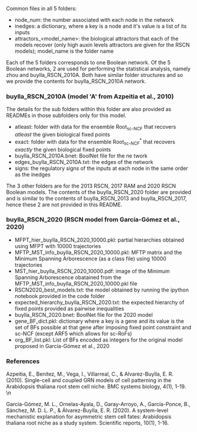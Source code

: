 Common files in all 5 folders:
- node_num: the number associated with each node in the network
- inedges: a dictionary, where a key is a node and it's value is a list of its inputs
- attractors_\<model_name\>: the biological attractors that each of the models recover (only high auxin levels attractors are given for the RSCN models); model_name is the folder name

Each of the 5 folders corresponds to one Boolean network. Of the 5 Boolean networks, 2 are used for performing the statistical analysis, namely zhou and buylla_RSCN_2010A. Both have similar folder structures and so we provide the contents for buylla_RSCN_2010A network.

### buylla_RSCN_2010A (model 'A' from Azpeitia et al., 2010)
The details for the sub folders within this folder are also provided as READMEs in those subfolders only for this model.
- atleast: folder with data for the ensemble Root<sub>sc-NCF</sub> that recovers *atleast* the given biological fixed points
- exact: folder with data for the ensemble Root<sub>sc-NCF</sub><sup>*</sup> that recovers *exactly* the given biological fixed points
- buylla_RSCN_2010A.bnet: BoolNet file for the ne twork
- edges_buylla_RSCN_2010A.txt: the edges of the network
- signs: the regulatory signs of the inputs at each node in the same order as the inedges

The 3 other folders are for the 2013 RSCN, 2017 RAM and 2020 RSCN Boolean models. The contents of the buylla_RSCN_2020 folder are provided and is similar to the contents of buylla_RSCN_2013 and buylla_RSCN_2017, hence these 2 are not provided in this README.

### buylla_RSCN_2020 (RSCN model from García-Gómez et al., 2020)
- MFPT_hier_buylla_RSCN_2020_10000.pkl: partial hierarchies obtained using MFPT with 10000 trajectories
- MFTP_MST_info_buylla_RSCN_2020_10000.pkl: MFTP matrix and the Minimum Spanning Arborescence (as a class file) using 10000 trajectories
- MST_hier_buylla_RSCN_2020_10000.pdf: image of the Minimum Spanning Arborescence obatained from the MFTP_MST_info_buylla_RSCN_2020_10000.pkl file
- RSCN2020_best_models.txt: the model obtained by running the ipython notebook provided in the code folder
- expected_hierarchy_buylla_RSCN_2020.txt: the expected hierarchy of fixed points provided as pairwise inequalities
- buylla_RSCN_2020.bnet: BoolNet file for the 2020 model
- gene_BF_dict.pkl: dictionary where a key is a gene and its value is the set of BFs possible at that gene after imposing fixed point constraint and sc-NCF (except ARF5 which allows for sc-RoFs)
- org_BF_list.pkl: List of BFs encoded as integers for the original model proposed in García-Gómez et al., 2020

### References
Azpeitia, E., Benítez, M., Vega, I., Villarreal, C., & Alvarez-Buylla, E. R. (2010). Single-cell and coupled GRN models of cell patterning in the Arabidopsis thaliana root stem cell niche. BMC systems biology, 4(1), 1-19. \n

García-Gómez, M. L., Ornelas-Ayala, D., Garay-Arroyo, A., García-Ponce, B., Sánchez, M. D. L. P., & Álvarez-Buylla, E. R. (2020). A system-level mechanistic explanation for asymmetric stem cell fates: Arabidopsis thaliana root niche as a study system. Scientific reports, 10(1), 1-16.

